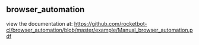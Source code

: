 ## browser_automation

 view the documentation at: https://github.com/rocketbot-cl/browser_automation/blob/master/example/Manual_browser_automation.pdf